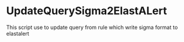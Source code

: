 # UpdateQuerySigma2ElastALert
This script use to update query from rule which write sigma format to elastalert
